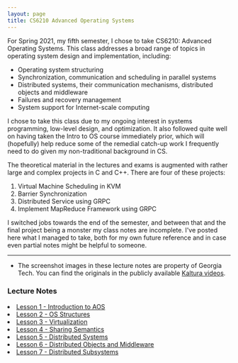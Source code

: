 ```yaml
---
layout: page
title: CS6210 Advanced Operating Systems
---
```


For Spring 2021, my fifth semester, I chose to take CS6210: Advanced Operating Systems.  This class addresses a broad range of topics in operating system design and implementation, including:
* Operating system structuring
* Synchronization, communication and scheduling in parallel systems
* Distributed systems, their communication mechanisms, distributed objects and middleware
* Failures and recovery management
* System support for Internet-scale computing

I chose to take this class due to my ongoing interest in systems programming, low-level design, and optimization.  It also followed quite well on having taken the Intro to OS course immediately prior, which will (hopefully) help reduce some of the remedial catch-up work I frequently need to do given my non-traditional background in CS.

The theoretical material in the lectures and exams is augmented with rather large and complex projects in C and C++.  There are four of these projects:
1. Virtual Machine Scheduling in KVM
2. Barrier Synchronization
3. Distributed Service using GRPC
4. Implement MapReduce Framework using GRPC

I switched jobs towards the end of the semester, and between that and the final project being a monster my class notes are incomplete.  I've posted here what I managed to take, both for my own future reference and in case even partial notes might be helpful to someone.

***

* The screenshot images in these lecture notes are property of Georgia Tech.  You can find the originals in the publicly available [Kaltura videos](https://omscs.gatech.edu/cs-6210-advanced-operating-systems-course-videos).

<section>
<h3>Lecture Notes</h3>
<li>
<a href="{{ "/aos_lec_L01" | prepend: site.baseurl | append: ".html" | replace: '//', '/' }}">
    Lesson 1 - Introduction to AOS
</a>
</li>

<li>
<a href="{{ "/aos_lec_L02" | prepend: site.baseurl | append: ".html" | replace: '//', '/' }}">
    Lesson 2 - OS Structures
</a>
</li>

<li>
<a href="{{ "/aos_lec_L03" | prepend: site.baseurl | append: ".html" | replace: '//', '/' }}">
    Lesson 3 - Virtualization
</a>
</li>

<li>
<a href="{{ "/aos_lec_L04" | prepend: site.baseurl | append: ".html" | replace: '//', '/' }}">
    Lesson 4 - Sharing Semantics
</a>
</li>

<li>
<a href="{{ "/aos_lec_L05" | prepend: site.baseurl | append: ".html" | replace: '//', '/' }}">
    Lesson 5 - Distributed Systems
</a>
</li>

<li>
<a href="{{ "/aos_lec_L06" | prepend: site.baseurl | append: ".html" | replace: '//', '/' }}">
    Lesson 6 - Distributed Objects and Middleware
</a>
</li>

<li>
<a href="{{ "/aos_lec_L07" | prepend: site.baseurl | append: ".html" | replace: '//', '/' }}">
    Lesson 7 - Distributed Subsystems
</a>
</li>

</section>